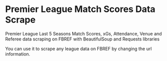 # Premier League Match Scores Data Scrape
Premier League Last 5 Seasons Match Scores, xGs, Attendance, Venue and Referee data scraping on FBREF with BeautifulSoup and Requests libraries

You can use it to scrape any league data on FBREF by changing the url information.
